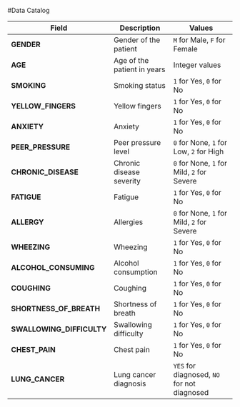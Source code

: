 #Data Catalog


| **Field**             | **Description**                              | **Values**                                                   |
|-----------------------|----------------------------------------------|---------------------------------------------------------------|
| **GENDER**            | Gender of the patient                       | `M` for Male, `F` for Female                                 |
| **AGE**               | Age of the patient in years                 | Integer values                                               |
| **SMOKING**           | Smoking status                              | `1` for Yes, `0` for No                                      |
| **YELLOW_FINGERS**    | Yellow fingers                              | `1` for Yes, `0` for No                                      |
| **ANXIETY**           | Anxiety                                     | `1` for Yes, `0` for No                                      |
| **PEER_PRESSURE**     | Peer pressure level                         | `0` for None, `1` for Low, `2` for High                      |
| **CHRONIC_DISEASE**   | Chronic disease severity                    | `0` for None, `1` for Mild, `2` for Severe                   |
| **FATIGUE**           | Fatigue                                      | `1` for Yes, `0` for No                                      |
| **ALLERGY**           | Allergies                                    | `0` for None, `1` for Mild, `2` for Severe                   |
| **WHEEZING**          | Wheezing                                     | `1` for Yes, `0` for No                                      |
| **ALCOHOL_CONSUMING** | Alcohol consumption                          | `1` for Yes, `0` for No                                      |
| **COUGHING**          | Coughing                                     | `1` for Yes, `0` for No                                      |
| **SHORTNESS_OF_BREATH** | Shortness of breath                        | `1` for Yes, `0` for No                                      |
| **SWALLOWING_DIFFICULTY** | Swallowing difficulty                    | `1` for Yes, `0` for No                                      |
| **CHEST_PAIN**        | Chest pain                                  | `1` for Yes, `0` for No                                      |
| **LUNG_CANCER**       | Lung cancer diagnosis                        | `YES` for diagnosed, `NO` for not diagnosed                  |

